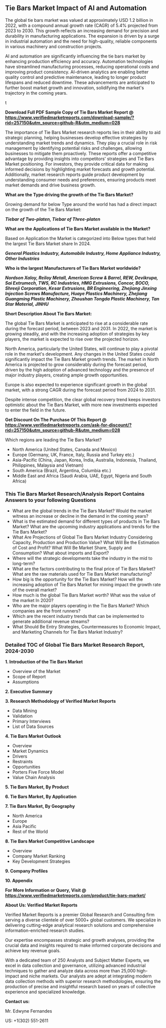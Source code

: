 <h2>Tie Bars Market Impact of AI and Automation</h2><p>The global tie bars market was valued at approximately USD 1.2 billion in 2022, with a compound annual growth rate (CAGR) of 5.4% projected from 2023 to 2030. This growth reflects an increasing demand for precision and durability in manufacturing applications. The expansion is driven by a surge in industrial automation and the need for high-quality, reliable components in various machinery and construction projects.</p><p>AI and automation are significantly influencing the tie bars market by enhancing production efficiency and accuracy. Automation technologies have streamlined manufacturing processes, reducing operational costs and improving product consistency. AI-driven analytics are enabling better quality control and predictive maintenance, leading to longer product lifespans and reduced downtime. These advancements are anticipated to further boost market growth and innovation, solidifying the market's trajectory in the coming years.</p>t</p><p id="" class=""><strong>Download Full PDF Sample Copy of Tie Bars Market Report @ <a href="https://www.verifiedmarketreports.com/download-sample/?rid=257150&utm_source=github-R&utm_medium=028" target="_blank">https://www.verifiedmarketreports.com/download-sample/?rid=257150&utm_source=github-R&utm_medium=028</a></strong></p><p>The importance of&nbsp;Tie Bars Market research reports lies in their ability to aid strategic planning, helping businesses develop effective strategies by understanding market trends and dynamics. They play a crucial role in risk management by identifying potential risks and challenges, allowing businesses to mitigate them proactively. These reports offer a competitive advantage by providing insights into competitors' strategies and Tie Bars Market positioning. For investors, they provide critical data for making informed decisions by highlighting market forecasts and growth potential. Additionally, market research reports guide product development by understanding consumer needs and preferences, ensuring products meet market demands and drive business growth.</p><p><strong>What are the&nbsp;Type driving the growth of the Tie Bars Market?</strong></p><p id="" class="">Growing demand for below Type around the world has had a direct impact on the growth of the Tie Bars Market:</p><em><strong>Tiebar of Two-platen, Tiebar of Three-platen</strong></em></p><strong>What are the&nbsp;Applications&nbsp;of Tie Bars Market available in the Market?</strong></p><p id="" class="">Based on Application the Market is categorized into Below types that held the largest Tie Bars Market share In 2024.</p><em><strong>General Plastics Industry, Automobile Industry, Home Appliance Industry, Other Industries</strong></em></p><strong>Who is the largest Manufacturers of Tie Bars Market worldwide?</strong></p><p><em><strong>Nordson Xaloy, Reiloy Metall, American Screw & Barrel, REW, Devikrupa, Sai Extrumech, TWS, RC Industries, HMG Extrusions, Concor, BOCO, Shreeji Corporation, Kesar Extrusions, BR Engineering, Zhejiang Jinxing Injection Screws Manufacture, Huaye Plastics Machinery, Zhejiang Guangming Plastic Machinery, Zhoushan Tongda Plastic Machinery, Tan Star Material, JINHU</strong></em></p><p id="" class=""><strong>Short Description About Tie Bars Market:</strong></p><p>The global Tie Bars Market is anticipated to rise at a considerable rate during the forecast period, between 2023 and 2031. In 2022, the market is growing steadily, and with the increasing adoption of strategies by key players, the market is expected to rise over the projected horizon.</p><p>North America, particularly the United States, will continue to play a pivotal role in the market's development. Any changes in the United States could significantly impact the Tie Bars Market growth trends. The market in North America is projected to grow considerably during the forecast period, driven by the high adoption of advanced technology and the presence of major industry players, creating ample growth opportunities.</p><p>Europe is also expected to experience significant growth in the global market, with a strong CAGR during the forecast period from 2024 to 2031.</p><p>Despite intense competition, the clear global recovery trend keeps investors optimistic about the Tie Bars Market, with more new investments expected to enter the field in the future.</p><p id="" class=""><strong>Get Discount On The Purchase Of This Report @ <a href="https://www.verifiedmarketreports.com/ask-for-discount/?rid=257150&utm_source=github-R&utm_medium=028" target="_blank">https://www.verifiedmarketreports.com/ask-for-discount/?rid=257150&utm_source=github-R&utm_medium=028</a></strong></p>Which regions are leading the Tie Bars Market?</p><ul><li>North America (United States, Canada and Mexico)</li><li>Europe (Germany, UK, France, Italy, Russia and Turkey etc.)</li><li>Asia-Pacific (China, Japan, Korea, India, Australia, Indonesia, Thailand, Philippines, Malaysia and Vietnam)</li><li>South America (Brazil, Argentina, Columbia etc.)</li><li>Middle East and Africa (Saudi Arabia, UAE, Egypt, Nigeria and South Africa)</li></ul><h3 id="" class="">This Tie Bars Market Research/Analysis Report Contains Answers to your following Questions</h3><ul><li>What are the global trends in the Tie Bars Market? Would the market witness an increase or decline in the demand in the coming years?</li><li>What is the estimated demand for different types of products in Tie Bars Market? What are the upcoming industry applications and trends for the Tie Bars Market?</li><li>What Are Projections of Global Tie Bars Market Industry Considering Capacity, Production and Production Value? What Will Be the Estimation of Cost and Profit? What Will Be Market Share, Supply and Consumption? What about imports and Export?</li><li>Where will the strategic developments take the industry in the mid to long-term?</li><li>What are the factors contributing to the final price of Tie Bars Market? What are the raw materials used for Tie Bars Market manufacturing?</li><li>How big is the opportunity for the Tie Bars Market? How will the increasing adoption of Tie Bars Market for mining impact the growth rate of the overall market?</li><li>How much is the global Tie Bars Market worth? What was the value of the market In 2020?</li><li>Who are the major players operating in the Tie Bars Market? Which companies are the front runners?</li><li>Which are the recent industry trends that can be implemented to generate additional revenue streams?</li><li>What Should Be Entry Strategies, Countermeasures to Economic Impact, and Marketing Channels for Tie Bars Market Industry?</li></ul><h3 id="" class="">Detailed TOC of Global Tie Bars Market Research Report, 2024-2030</h3><p id="" class=""><strong>1. Introduction of the Tie Bars Market</strong></p><ul><li>Overview of the Market</li><li>Scope of Report</li><li>Assumptions</li></ul><p id="" class=""><strong>2. Executive Summary</strong></p><p id="" class=""><strong>3. Research Methodology of Verified Market Reports</strong></p><ul><li>Data Mining</li><li>Validation</li><li>Primary Interviews</li><li>List of Data Sources</li></ul><p id="" class=""><strong>4. Tie Bars Market Outlook</strong></p><ul><li>Overview</li><li>Market Dynamics</li><li>Drivers</li><li>Restraints</li><li>Opportunities</li><li>Porters Five Force Model</li><li>Value Chain Analysis</li></ul><p id="" class=""><strong>5. Tie Bars Market, By Product</strong></p><p id="" class=""><strong>6. Tie Bars Market, By Application</strong></p><p id="" class=""><strong>7. Tie Bars Market, By Geography</strong></p><ul><li>North America</li><li>Europe</li><li>Asia Pacific</li><li>Rest of the World</li></ul><p id="" class=""><strong>8. Tie Bars Market Competitive Landscape</strong></p><ul><li>Overview</li><li>Company Market Ranking</li><li>Key Development Strategies</li></ul><p id="" class=""><strong>9. Company Profiles</strong></p><p id="" class=""><strong>10. Appendix</strong></p><p id="" class=""><strong>For More Information or Query, Visit @ <a href="https://www.verifiedmarketreports.com/product/tie-bars-market/" target="_blank">https://www.verifiedmarketreports.com/product/tie-bars-market/</a></strong></p><p id="" class=""><strong>About Us: Verified Market Reports</strong></p><p id="" class="">Verified Market Reports is a premier Global Research and Consulting firm serving a diverse clientele of over 5000+ global customers. We specialize in delivering cutting-edge analytical research solutions and comprehensive information-enriched research studies.</p><p id="" class="">Our expertise encompasses strategic and growth analyses, providing the crucial data and insights required to make informed corporate decisions and achieve key revenue goals.</p><p id="" class="">With a dedicated team of 250 Analysts and Subject Matter Experts, we excel in data collection and governance, utilizing advanced industrial techniques to gather and analyze data across more than 25,000 high-impact and niche markets. Our analysts are adept at integrating modern data collection methods with superior research methodologies, ensuring the production of precise and insightful research based on years of collective experience and specialized knowledge.</p><p id="" class=""><strong>Contact us:</strong></p><p id="" class="">Mr. Edwyne Fernandes</p><p id="" class="">US: +1(302) 551-2611</p>